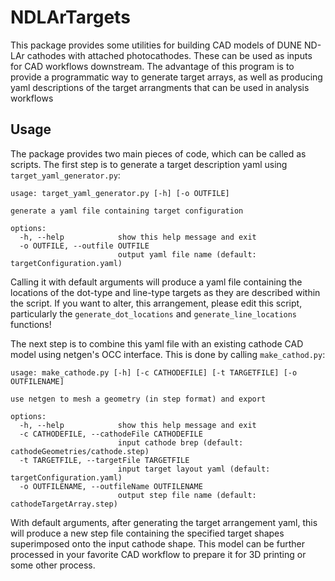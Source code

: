 # NDLArTargets
This package provides some utilities for building CAD models of DUNE ND-LAr cathodes with attached photocathodes.  These can be used as inputs for CAD workflows downstream.  The advantage of this program is to provide a programmatic way to generate target arrays, as well as producing yaml descriptions of the target arrangments that can be used in analysis workflows

## Usage

The package provides two main pieces of code, which can be called as scripts.  The first step is to generate a target description yaml using `target_yaml_generator.py`:

```
usage: target_yaml_generator.py [-h] [-o OUTFILE]

generate a yaml file containing target configuration

options:
  -h, --help            show this help message and exit
  -o OUTFILE, --outfile OUTFILE
                        output yaml file name (default: targetConfiguration.yaml)
```

Calling it with default arguments will produce a yaml file containing the locations of the dot-type and line-type targets as they are described within the script.  If you want to alter, this arrangement, please edit this script, particularly the `generate_dot_locations` and `generate_line_locations` functions!

The next step is to combine this yaml file with an existing cathode CAD model using netgen's OCC interface.  This is done by calling `make_cathod.py`:

```
usage: make_cathode.py [-h] [-c CATHODEFILE] [-t TARGETFILE] [-o OUTFILENAME]

use netgen to mesh a geometry (in step format) and export

options:
  -h, --help            show this help message and exit
  -c CATHODEFILE, --cathodeFile CATHODEFILE
                        input cathode brep (default: cathodeGeometries/cathode.step)
  -t TARGETFILE, --targetFile TARGETFILE
                        input target layout yaml (default: targetConfiguration.yaml)
  -o OUTFILENAME, --outfileName OUTFILENAME
                        output step file name (default: cathodeTargetArray.step)
```

With default arguments, after generating the target arrangement yaml, this will produce a new step file containing the specified target shapes superimposed onto the input cathode shape.  This model can be further processed in your favorite CAD workflow to prepare it for 3D printing or some other process.